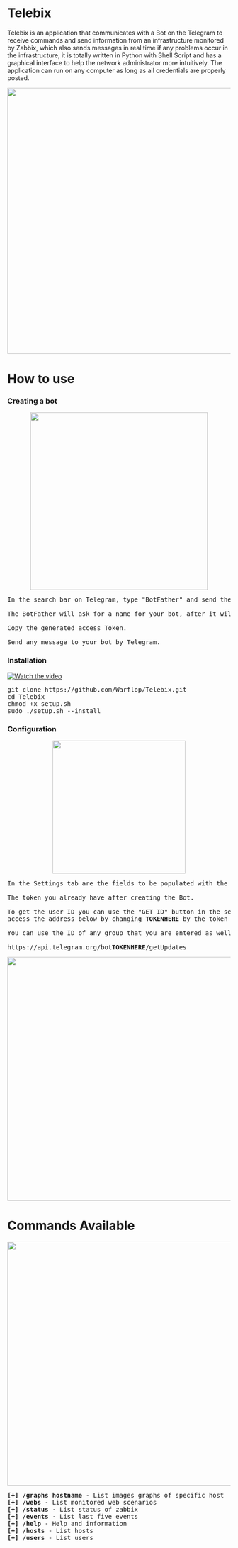 # Telebix
Telebix is an application that communicates with a Bot on the Telegram to receive commands and send information from an infrastructure monitored by Zabbix, which also sends messages in real time if any problems occur in the infrastructure, it is totally written in Python with Shell Script and has a graphical interface to help the network administrator more intuitively. The application can run on any computer as long as all credentials are properly posted.

<p align="center">
  <img align="center" src="https://i.imgur.com/obxCPTS.png" width="600">
</p>

# How to use

<h3>Creating a bot</h3>

<p align="center">
  <img align="center" src="https://i.imgur.com/VE6ZMjA.png" width="400">
</p>

<pre>
In the search bar on Telegram, type "BotFather" and send the command "/newbot".

The BotFather will ask for a name for your bot, after it will ask for a username as well.

Copy the generated access Token.

Send any message to your bot by Telegram.
</pre>

<h3>Installation</h3>

[![Watch the video](https://i.imgur.com/cLqPyus.png)](https://player.vimeo.com/video/296483913)

<pre>
git clone https://github.com/Warflop/Telebix.git
cd Telebix
chmod +x setup.sh
sudo ./setup.sh --install
</pre>

<h3>Configuration</h3>

<p align="center">
  <img align="center" src="https://i.imgur.com/br0tmrx.png" width="300">
</p>

<pre>
In the Settings tab are the fields to be populated with the Zabbix login information, bot token and Telegram user ID (or Group ID).

The token you already have after creating the Bot. 

To get the user ID you can use the "GET ID" button in the settings tab after talking to the bot or add manually,
access the address below by changing <b>TOKENHERE</b> by the token you copied, there will be your user ID.

You can use the ID of any group that you are entered as well.

https://api.telegram.org/bot<b>TOKENHERE</b>/getUpdates
</pre>

<p align="center">
  <img align="center" src="https://i.imgur.com/wNabrKe.png" width="550">
</p>

# Commands Available

<p align="center">
  <img align="center" src="https://i.imgur.com/ZgXWGn9.png" width="550">
</p>

<pre>
<b>[+] /graphs hostname </b>- List images graphs of specific host
<b>[+] /webs </b>- List monitored web scenarios
<b>[+] /status </b>- List status of zabbix
<b>[+] /events </b>- List last five events
<b>[+] /help </b>- Help and information
<b>[+] /hosts </b>- List hosts
<b>[+] /users </b>- List users
</pre>
